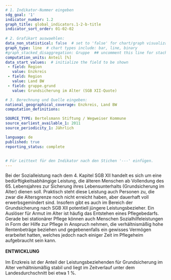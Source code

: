 ```yaml
---
# 1. Indikator-Nummer eingeben 
sdg_goal: '1' 
indicator_number: 1.2
graph_title: global_indicators.1-2-b-title
indicator_sort_order: 01-02-02
 
# 2. Grafikart auswaehlen: 
data_non_statistical: false  # set to 'false' for chart/graph visualization 
graph_type: line  # chart types include: bar, line, binary 
#graph_stacked_disaggregation: Gruppe  ## uncomment this line for stacked bars. eplace 'Geschlecht' with the field of aggregation. 
computation_units: Anteil [%] 
data_start_values:  # initialize the field to be shown  
 - field: Region 
   value: Enzkreis
 - field: Region 
   value: Land BW
 - field: gruppe.grund
   value: Grundsicherung im Alter (SGB XII-Quote)

# 3. Berechnung und Quelle eingeben: 
national_geographical_coverage: Enzkreis, Land BW
computation_definitions: 

SOURCE_TYPE: Bertelsmann Stiftung / Wegweiser Kommune
source_earliest_available_1: 2011
source_periodicity_1: Jährlich

language: de   
published: true 
reporting_status: complete
 
 
# Für Leittext für den Indikator nach den Stichen '---' einfügen. 
---
```


Bei der Sozialleistung nach dem 4. Kapitel SGB XII handelt es sich um eine bedürftigkeitsabhängige Leistung, die älteren Menschen ab Vollendung des 65. Lebensjahres zur Sicherung ihres Lebensunterhalts (Grundsicherung im Alter) dienen soll. Praktisch steht diese Leistung auch Personen zu, die zwar die Altersgrenze noch nicht erreicht haben, aber dauerhaft voll erwerbsgemindert sind. Insofern gibt es auch im Bereich der Grundsicherung nach SGB XII potentiell jüngere Leistungsbezieher.
Ein Auslöser für Armut im Alter ist häufig das Entstehen eines Pflegebedarfs. Gerade bei stationärer Pflege können auch Menschen Sozialhilfeleistungen in Form der Hilfe zur Pflege in Anspruch nehmen, die verhältnismäßig hohe Rentenbeträge beziehen und gegebenenfalls ein gewisses Vermögen erarbeitet hatten, welches jedoch nach einiger Zeit im Pflegeheim aufgebraucht sein kann. <br>
<br>
**ENTWICKLUNG** <br>
<br>
Im Enzkreis ist der Anteil der Leistungsbeziehenden für Grundsicherung im Alter verhältnismäßig stabil und liegt im Zeitverlauf unter dem Landesdurchschnitt bei etwa 1 %.
